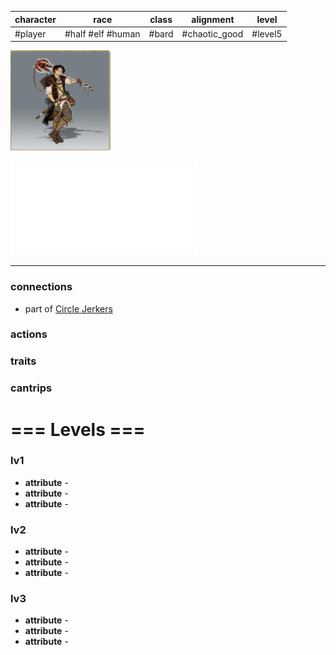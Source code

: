 | character | race              | class | alignment     | level   |
| --------- | ----------------- | ----- | ------------- | ------- |
| #player   | #half #elf #human | #bard | #chaotic_good | #level5 |

![img-Jianni](Matter%20Campaign📁/Players👤/_attachments/img-Jianni.png)

![Jianni_lvl_5](Matter%20Campaign📁/Players👤/_attachments/Jianni_lvl_5.pdf)

---
### connections
- part of [Circle Jerkers](Matter%20Campaign📁/Clans⚔/Circle%20Jerkers.md)

### actions
### traits
### cantrips

# === Levels ===
### lv1
- **attribute** - 
- **attribute** - 
- **attribute** - 

### lv2
- **attribute** - 
- **attribute** - 
- **attribute** - 

### lv3
- **attribute** - 
- **attribute** - 
- **attribute** - 
